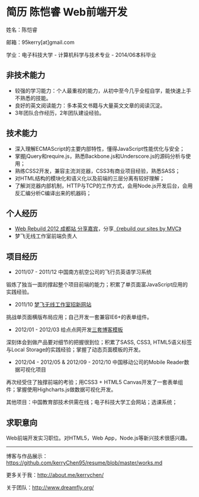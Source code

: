 # 简历 陈恺睿 Web前端开发

姓名：陈恺睿

邮箱：95kerry[at]gmail.com

学业：电子科技大学 - 计算机科学与技术专业 - 2014/06本科毕业

## 非技术能力

- 较强的学习能力：个人最重视的能力，从初中至今几乎全程自学，能快速上手不熟悉的技能。
- 良好的英文阅读能力：多本英文书籍与大量英文文章的阅读沉淀。
- 3年团队合作经历，2年团队建设经验。

## 技术能力

- 深入理解ECMAScript的主要内部特性，懂得JavaScript性能优化与安全；
- 掌握jQuery和require.js，熟悉Backbone.js和Underscore.js的源码分析与使用；
- 熟练CSS2开发，兼容主流浏览器，CSS3有商业项目经验，熟悉SASS；
- 对HTML结构的模块化和语义化以及前端的三层分离有较好理解；
- 了解浏览器内部机制，HTTP与TCP的工作方式，会用Node.js开发后台，会用反汇编分析C编译出来的机器码；

## 个人经历

- [Web Rebuild 2012 成都站 分享嘉宾](http://webrebuild.org/chengdu/)，分享[《rebuild our sites by MVC》](https://github.com/kerryChen95/rebuild-our-sites-by-MVC)
- 梦飞无线工作室前端负责人

## 项目经历

- 2011/07 - 2011/12 中国南方航空公司的飞行员英语学习系统

锻炼了独当一面的撑起整个项目前端的能力；积累了单页面富JavaScript应用的实践经验。

- 2011/10 [梦飞无线工作室招新网站](http://hr.dreamfly.org/)

挑战单页面横版布局应用；自己开发一套兼容IE6+的表单组件。

- 2012/01 - 2012/03 给点点网开发[三套博客模板](https://github.com/kerryChen95/resume/blob/master/works.md)

深刻体会到做产品要对细节的把握很到位；积累了SASS, CSS3, HTML5语义标签与Local Storage的实践经验；掌握了动态页面模板的开发。

- 2012/04 - 2012/05 & 2012/09 - 2012/10 中国移动公司的Mobile Reader数据可视化项目

再次经受住了独撑前端的考验；用CSS3 + HTML5 Canvas开发了一套表单组件；掌握使用Highcharts.js做数据可视化开发。

其他项目：中国教育部技术供需在线；电子科技大学工会网站；选课系统；

## 求职意向

Web前端开发实习职位。对HTML5，Web App，Node.js等新兴技术很感兴趣。

---

博客与作品展示：https://github.com/kerryChen95/resume/blob/master/works.md

更多关于我：http://about.me/kerrychen/

关于团队：http://www.dreamfly.org/
